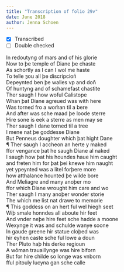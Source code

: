 ```yaml
---
title: "Transcription of folio 29v"
date: June 2018
author: Jenna Schoen
---
```

- [X] Transcribed
- [ ] Double checked

In redoutyng of mars and of his glorie  
Now to þe temple of Diane þe chaste  
As schortly as I can I wol me haste  
To telle ȝou all þe discripcion̄  
Depeynted ben þe walles vp and don̄  
Of huntyng and of schamefast chastite  
Ther saugh I how woful Calistope  
Whan þat Diane agreued was with here  
Was torned fro a wom̄an til a bere  
And after was sche maad þe loode sterre  
Hire sone is eek a sterre as men may se  
Ther saugh I dane torned til a tree  
I mene nat þe goddesse Diane  
But Penneus doughter which þat hight Dane  
¶ Ther saugh I accheon an herte y maked  
ffor vengance þat he saugh Diane al naked  
I saugh how þat his houndes haue him caught  
and freten him for þat þei knewe him naught  
yet ypeynted was a litel forþere more  
how atthalance hounted þe wilde bore  
And Meliagre and many anoþer mo  
ffor which Diane wrought him care and wo  
Ther saugh I many anoþer wonder storie  
The which me list nat drawe to memorie  
¶ This goddess on an hert ful wel hiegh seet  
Wiþ smale honndes all aboute hir feet  
And vnder neþe hire feet sche hadde a moone  
Wexynge it was and schulde wanye soone  
In gaude greene hir statue cloþed was  
hir eyhen caste sche ful lowe a doun  
Ther Pluto haþ his derke regioun  
A wōman trauaillynge was hire biforn  
But for hire childe so longe was vnborn  
fful pitouly lucyna gan sche calle  
